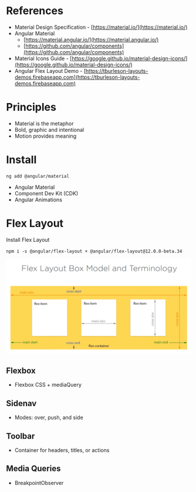 # References

- Material Design Specification - [https://material.io/](https://material.io/)
- Angular Material
  - [https://material.angular.io/](https://material.angular.io/)
  - [https://github.com/angular/components](https://github.com/angular/components)
- Material Icons Guide - [https://google.github.io/material-design-icons/](https://google.github.io/material-design-icons/)
- Angular Flex Layout Demo - [https://tburleson-layouts-demos.firebaseapp.com](https://tburleson-layouts-demos.firebaseapp.com)

# Principles

- Material is the metaphor
- Bold, graphic and intentional
- Motion provides meaning

# Install

```
ng add @angular/material
```

- Angular Material
- Component Dev Kit (CDK)
- Angular Animations

# Flex Layout

Install Flex Layout

```
npm i -s @angular/flex-layout + @angular/flex-layout@12.0.0-beta.34
```

![image-20211028143852269](../Images/image-20211028143852269.png)

## Flexbox

- Flexbox CSS + mediaQuery

## Sidenav

- Modes: over, push, and side

## Toolbar

- Container for headers, titles, or actions

## Media Queries

- BreakpointObserver
